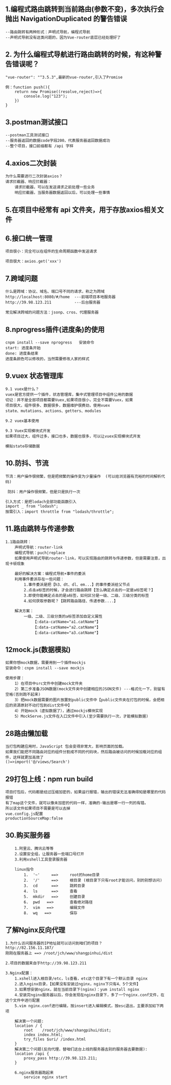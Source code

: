 ## 1.编程式路由跳转到当前路由(参数不变)，多次执行会抛出 NavigationDuplicated 的警告错误

    --路由跳转有两种形式：声明式导航，编程式导航
    --声明式导航没有这类问题的，因为Vue-router底层已经处理好了

## 2. 为什么编程式导航进行路由跳转的时候，有这种警告错误呢？

    "vue-router": "^3.5.3",最新的vue-router,引入了Promise

    例：function push(){
        return new Promise((resolve,reject)=>{
            console.log("123");
        })
    }

## 3.postman测试接口
    --postman工具测试接口
    --服务器返回的数据code字段200，代表服务器返回数据成功
    --整个项目，接口前缀都有 /api 字样

## 4.axios二次封装
    为什么需要进行二次封装axios？
    请求拦截器、响应拦截器：
        请求拦截器，可以在发送请求之前处理一些业务
        响应拦截器，当服务器数据返回以后，可以处理一些事情

## 5.在项目中经常有 api 文件夹，用于存放axios相关文件

## 6.接口统一管理
    项目很小：完全可以在组件的生命周期函数中发送请求

    项目很大：axios.get('xxx')

## 7.跨域问题
    什么是跨域：协议、域名、端口号不同的请求，称之为跨域
    http://localhost:8080/#/home  ---前端项目本地服务器
    http://39.98.123.211          ---后台服务器

    常见解决跨域的问题方法：jsonp、cros、代理服务器

## 8.nprogress插件(进度条)的使用
    cnpm install --save nprogress   安装命令
    start: 进度条开始
    done: 进度条结束
    进度条颜色可以修改的，当然需要修改人家的样式

## 9.vuex 状态管理库

    9.1 vuex是什么？
    vuex是官方提供一个插件，状态管理库，集中式管理项目中组件公用的数据
    切记：并不是全部项目都需要Vuex,如果项目很小，完全不需要Vuex，如果
    项目很大，组件很多、数据很多，数据维护很费劲，使用vuex
    state、mutations、actions、getters、modules

    9.2 vuex基本使用
    
    9.3 Vuex实现模块式开发
    如果项目过大，组件过多，接口也多，数据也很多，可以让vuex实现模块式开发

    模拟state存储数据
    
## 10.防抖、节流
    节流：用户操作很频繁，但是把频繁的操作变为少量操作  (可以给浏览器有充裕的时间解析代码)

     防抖：用户操作很频繁，但是只是执行一次

    引入方式：是把lodach全部功能函数引入
    import _ from "lodash";
    按需引入：import throttle from "lodash/throttle";

## 11.路由跳转与传递参数
    1.1路由跳转：
        声明式导航：router-link
        编程式导航：puch|replace
        如果使用声明式导航router-link，可以实现路由的跳转与传递参数，但是需要注意，出现卡顿现象

        最好的解决方案：编程式导航+事件的委派
        利用事件委派存在一些问题：
            1.事件委派是把【h3、dt、dl、em...】的事件委派给父节点
            2.点击a标签的时候，才会进行路由跳转【怎么确定点击的一定是a标签呢？】
            3.即使你能确定点击的是a标签，如何区分是一级、二级、三级分类的标签
            4.如何获取参数呢？【跳转路由路径、传递参数....】
        
        解决方案：
            一级、二级、三级分类的a标签添加自定义属性
                【:data-catName="a1.catName"】
                【:data-catName="a2.catName"】
                【:data-catName="a3.catName"】

##  12mock.js(数据模拟)
    如果你想mock数据，需要用到一个插件mockjs
    安装命令：cnpm install --save mockjs
    
    使用步骤：
        1）在项目中src文件中创建mock文件夹
        2）第二步准备JSON数据(mock文件夹中创建相应的JSON文件) ---格式化一下，别留有空格(否则跑不起来)
        3）把mock数据需要的图片放置到public文件中【public文件夹在打包的时候，会把相应的资源原封不动打包到dist文件中】
        4）开始mock（虚拟数据了），通过mockjs模块实现
        5）MockServe.js文件在入口文件中引入(至少需要执行一次，才能模拟数据)

##  28路由懒加载
    当打包构建应用时，JavaScript 包会变得非常大，影响页面的加载。
    如果我们能把不同路由对应的组件分割成不同的代码块，然后路由被访问的时候加载对应的组件，这样就更加高效了
    ()=>import('@/views/Search')

##  29打包上线：npm run build
    项目打包后，代码都是经过压缩加密的，如果运行报错，输出的错误无法准确得知是哪里的代码报错
    有了map这个文件，就可以像未加密的代码一样，准确的·输出是哪一行一列的有错。
    所以该文件如果项目不需要是可以去掉
    vue.config.js配置
    productionSourceMap:false

##  30.购买服务器
        1.阿里云、腾讯云等等
        2.设置安全组，让服务器一些端口号打开
        3.利用xshell工具登录服务器

        linux指令
            1.  '~'     ==>     root的home目录
            2.  '/'     ==>     根目录 (根目录下只有root才能访问，别的别想访问)
            3.  cd      ==>     跳转目录
            4.  ls      ==>     查看
            5.  mkdir   ==>     创建目录
            6.  pwd   ==>       查看绝对路径
            7.  vim   ==>       编辑文件
            8.  wq   ==>        保存

##  了解Nginx反向代理
    1.为什么访问服务器的IP地址就可以访问到咱们的项目？
    http://82.156.11.187/
    刚刚在服务器上 ==> /root/jch/www/shangpinhui/dist

    2.项目的数据来自于http://39.98.123.211

    3.Nginx配置：
        1.xshell进入根目录/etc，ls查看，etc这个目录下有一个默认目录 nginx
        2.进入nginx目录，【如果没有安装过nginx，nginx下只有4、5个文件】
        3.如果想安装nginx，就在当前目录下(nginx)：yum install nginx
        4.安装完nginx服务器以后，你会发现在nginx目录下，多了一个nginx.conf文件，在这个文件中进行配置
        5.vim nginx.conf进行编辑，按insert进入编辑模式，按esc退出，主要添加如下两项

        解决第一个问题:
        location / {
            root    /root/jch/www/shangpihui/dist;
            index index.html;
            try_files $uri/ /index.html
        }
        解决第二个问题(反向代理，替咱们这台上线的服务器去别的服务器去要数据):
        location /api {
            proxy_pass http://39.98.123.211;
        }

        6.nginx服务器跑起来
            service nginx start

